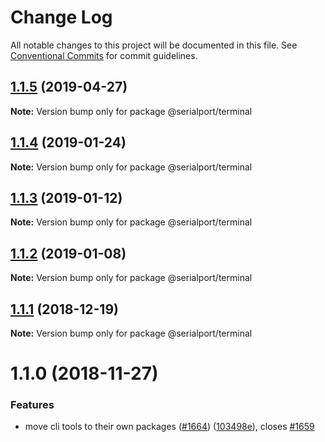 # Change Log

All notable changes to this project will be documented in this file.
See [Conventional Commits](https://conventionalcommits.org) for commit guidelines.

## [1.1.5](https://github.com/node-serialport/node-serialport/compare/@serialport/terminal@1.1.4...@serialport/terminal@1.1.5) (2019-04-27)

**Note:** Version bump only for package @serialport/terminal





## [1.1.4](https://github.com/node-serialport/node-serialport/compare/@serialport/terminal@1.1.3...@serialport/terminal@1.1.4) (2019-01-24)

**Note:** Version bump only for package @serialport/terminal





## [1.1.3](https://github.com/node-serialport/node-serialport/compare/@serialport/terminal@1.1.2...@serialport/terminal@1.1.3) (2019-01-12)

**Note:** Version bump only for package @serialport/terminal





## [1.1.2](https://github.com/node-serialport/node-serialport/compare/@serialport/terminal@1.1.1...@serialport/terminal@1.1.2) (2019-01-08)

**Note:** Version bump only for package @serialport/terminal





## [1.1.1](https://github.com/node-serialport/node-serialport/compare/@serialport/terminal@1.1.0...@serialport/terminal@1.1.1) (2018-12-19)

**Note:** Version bump only for package @serialport/terminal





# 1.1.0 (2018-11-27)


### Features

* move cli tools to their own packages ([#1664](https://github.com/node-serialport/node-serialport/issues/1664)) ([103498e](https://github.com/node-serialport/node-serialport/commit/103498e)), closes [#1659](https://github.com/node-serialport/node-serialport/issues/1659)
